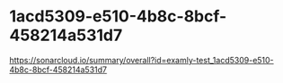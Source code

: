 # 1acd5309-e510-4b8c-8bcf-458214a531d7
https://sonarcloud.io/summary/overall?id=examly-test_1acd5309-e510-4b8c-8bcf-458214a531d7
